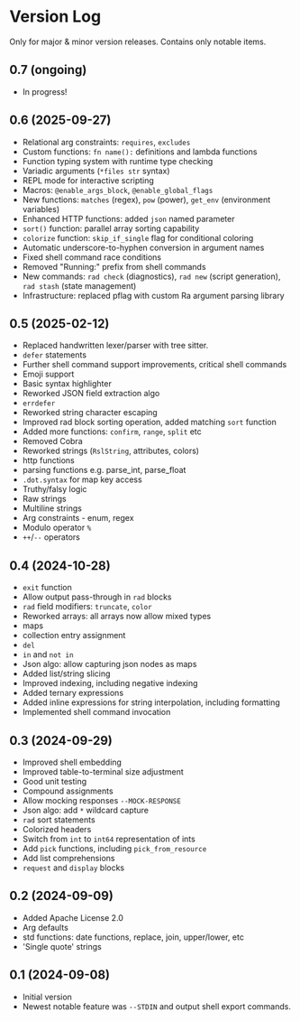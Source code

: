 # Version Log

Only for major & minor version releases. Contains only notable items.

## 0.7 (ongoing)

- In progress!

## 0.6 (2025-09-27)

- Relational arg constraints: `requires`, `excludes`
- Custom functions: `fn name():` definitions and lambda functions
- Function typing system with runtime type checking
- Variadic arguments (`*files str` syntax)
- REPL mode for interactive scripting
- Macros: `@enable_args_block`, `@enable_global_flags`
- New functions: `matches` (regex), `pow` (power), `get_env` (environment variables)
- Enhanced HTTP functions: added `json` named parameter
- `sort()` function: parallel array sorting capability
- `colorize` function: `skip_if_single` flag for conditional coloring
- Automatic underscore-to-hyphen conversion in argument names
- Fixed shell command race conditions
- Removed "Running:" prefix from shell commands
- New commands: `rad check` (diagnostics), `rad new` (script generation), `rad stash` (state management)
- Infrastructure: replaced pflag with custom Ra argument parsing library

## 0.5 (2025-02-12)

- Replaced handwritten lexer/parser with tree sitter.
- `defer` statements
- Further shell command support improvements, critical shell commands
- Emoji support
- Basic syntax highlighter
- Reworked JSON field extraction algo
- `errdefer`
- Reworked string character escaping
- Improved rad block sorting operation, added matching `sort` function
- Added more functions: `confirm`, `range`, `split` etc
- Removed Cobra
- Reworked strings (`RslString`, attributes, colors)
- http functions
- parsing functions e.g. parse_int, parse_float
- `.dot.syntax` for map key access
- Truthy/falsy logic
- Raw strings
- Multiline strings
- Arg constraints - enum, regex
- Modulo operator `%`
- `++`/`--` operators

## 0.4 (2024-10-28)

- `exit` function
- Allow output pass-through in `rad` blocks
- `rad` field modifiers: `truncate`, `color`
- Reworked arrays: all arrays now allow mixed types
- maps
- collection entry assignment
- `del`
- `in` and `not in`
- Json algo: allow capturing json nodes as maps
- Added list/string slicing
- Improved indexing, including negative indexing
- Added ternary expressions
- Added inline expressions for string interpolation, including formatting
- Implemented shell command invocation

## 0.3 (2024-09-29)

- Improved shell embedding
- Improved table-to-terminal size adjustment
- Good unit testing
- Compound assignments
- Allow mocking responses `--MOCK-RESPONSE`
- Json algo: add `*` wildcard capture
- `rad` sort statements
- Colorized headers
- Switch from `int` to `int64` representation of ints
- Add `pick` functions, including `pick_from_resource`
- Add list comprehensions
- `request` and `display` blocks

## 0.2 (2024-09-09)

- Added Apache License 2.0
- Arg defaults
- std functions: date functions, replace, join, upper/lower, etc
- 'Single quote' strings

## 0.1 (2024-09-08)

- Initial version
- Newest notable feature was `--STDIN` and output shell export commands.
